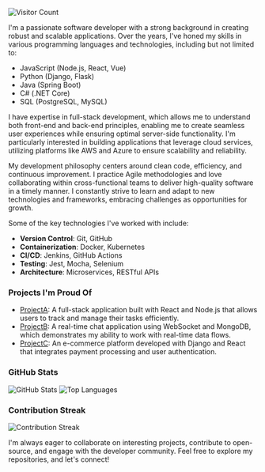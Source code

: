 ![Visitor Count](https://profile-counter.glitch.me/porunnhjorleifs780/count.svg)

I'm a passionate software developer with a strong background in creating robust and scalable applications. Over the years, I've honed my skills in various programming languages and technologies, including but not limited to:

- JavaScript (Node.js, React, Vue)
- Python (Django, Flask)
- Java (Spring Boot)
- C# (.NET Core)
- SQL (PostgreSQL, MySQL)

I have expertise in full-stack development, which allows me to understand both front-end and back-end principles, enabling me to create seamless user experiences while ensuring optimal server-side functionality. I'm particularly interested in building applications that leverage cloud services, utilizing platforms like AWS and Azure to ensure scalability and reliability.

My development philosophy centers around clean code, efficiency, and continuous improvement. I practice Agile methodologies and love collaborating within cross-functional teams to deliver high-quality software in a timely manner. I constantly strive to learn and adapt to new technologies and frameworks, embracing challenges as opportunities for growth.

Some of the key technologies I've worked with include:

- **Version Control**: Git, GitHub
- **Containerization**: Docker, Kubernetes
- **CI/CD**: Jenkins, GitHub Actions
- **Testing**: Jest, Mocha, Selenium
- **Architecture**: Microservices, RESTful APIs

### Projects I'm Proud Of

- [ProjectA](https://github.com/porunnhjorleifs780/ProjectA): A full-stack application built with React and Node.js that allows users to track and manage their tasks efficiently.
- [ProjectB](https://github.com/porunnhjorleifs780/ProjectB): A real-time chat application using WebSocket and MongoDB, which demonstrates my ability to work with real-time data flows.
- [ProjectC](https://github.com/porunnhjorleifs780/ProjectC): An e-commerce platform developed with Django and React that integrates payment processing and user authentication.

### GitHub Stats

![GitHub Stats](https://github-readme-stats.vercel.app/api?username=porunnhjorleifs780&show_icons=true&count_private=true&theme=radical)
![Top Languages](https://github-readme-stats.vercel.app/api/top-langs/?username=porunnhjorleifs780&layout=compact&theme=radical)

### Contribution Streak

![Contribution Streak](https://github-readme-streak-stats.herokuapp.com/?user=porunnhjorleifs780&theme=radical)

I'm always eager to collaborate on interesting projects, contribute to open-source, and engage with the developer community. Feel free to explore my repositories, and let's connect!
